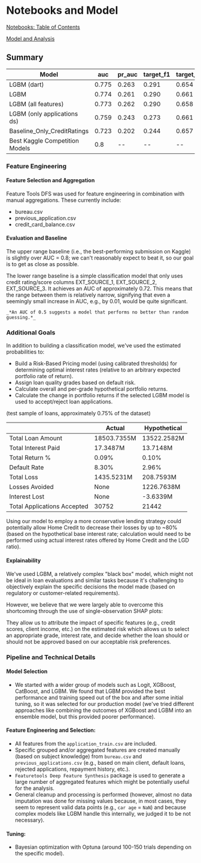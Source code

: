 # Notebooks and Model

[Notebooks: Table of Contents](https://qwyt.github.io/ML.4.1_presentation/)

[Model and Analysis](https://qwyt.github.io/ML.4.1_presentation/2.0_Model.html)

## Summary

| Model                        | auc   | pr_auc | target_f1 | target_recall | target_precision |
|------------------------------|-------|--------|-----------|---------------|------------------|
| LGBM (dart)                  | 0.775 | 0.263  | 0.291     | 0.654         | 0.187            |
| LGBM                         | 0.774 | 0.261  | 0.290     | 0.661         | 0.186            |
| LGBM (all features)          | 0.773 | 0.262  | 0.290     | 0.658         | 0.186            |
| LGBM (only applications ds)  | 0.759 | 0.243  | 0.273     | 0.661         | 0.172            |
| Baseline_Only_CreditRatings  | 0.723 | 0.202  | 0.244     | 0.657         | 0.150            |
| Best Kaggle Competition Models | 0.8   | --     | --        | --            | --               |

### Feature Engineering

#### Feature Selection and Aggregation

Feature Tools DFS was used for feature engineering in combination with manual aggregations. These currently include:

- bureau.csv
- previous_application.csv
- credit_card_balance.csv

#### Evaluation and Baseline

The upper range baseline (i.e., the best-performing submission on Kaggle) is slightly over AUC = 0.8; we can't reasonably expect to beat it, so our goal is to get as close as possible.

The lower range baseline is a simple classification model that only uses credit rating/score columns EXT_SOURCE_1, EXT_SOURCE_2, EXT_SOURCE_3. It achieves an AUC of approximately 0.72. This means that the range between them is relatively narrow, signifying that even a seemingly small increase in AUC, e.g., by 0.01, would be quite significant.

`_*An AUC of 0.5 suggests a model that performs no better than random guessing.*_`

### Additional Goals

In addition to building a classification model, we've used the estimated probabilities to:
- Build a Risk-Based Pricing model (using calibrated thresholds) for determining optimal interest rates (relative to an arbitrary expected portfolio rate of return).
- Assign loan quality grades based on default risk.
- Calculate overall and per-grade hypothetical portfolio returns.
- Calculate the change in portfolio returns if the selected LGBM model is used to accept/reject loan applications.

(test sample of loans, approximately 0.75% of the dataset)

|                         | Actual      | Hypothetical |
|-------------------------|-------------|--------------|
| Total Loan Amount       | 18503.7355M | 13522.2582M  |
| Total Interest Paid     | 17.3487M    | 13.7148M     |
| Total Return %          | 0.09%       | 0.10%        |
| Default Rate            | 8.30%       | 2.96%        |
| Total Loss              | 1435.5231M  | 208.7593M    |
| Losses Avoided          | None        | 1226.7638M   |
| Interest Lost           | None        | -3.6339M     |
| Total Applications Accepted | 30752   | 21442        |

Using our model to employ a more conservative lending strategy could potentially allow Home Credit to decrease their losses by up to ~80% (based on the hypothetical base interest rate; calculation would need to be performed using actual interest rates offered by Home Credit and the LGD ratio).

#### Explainability

We've used LGBM, a relatively complex "black box" model, which might not be ideal in loan evaluations and similar tasks because it's challenging to objectively explain the specific decisions the model made (based on regulatory or customer-related requirements).

However, we believe that we were largely able to overcome this shortcoming through the use of single-observation SHAP plots:

They allow us to attribute the impact of specific features (e.g., credit scores, client income, etc.) on the estimated risk which allows us to select an appropriate grade, interest rate, and decide whether the loan should or should not be approved based on our acceptable risk preferences.

### Pipeline and Technical Details

#### Model Selection

- We started with a wider group of models such as Logit, XGBoost, CatBoost, and LGBM. We found that LGBM provided the best performance and training speed out of the box and after some initial tuning, so it was selected for our production model (we've tried different approaches like combining the outcomes of XGBoost and LGBM into an ensemble model, but this provided poorer performance).

#### Feature Engineering and Selection:

- All features from the `application_train.csv` are included.
- Specific grouped and/or aggregated features are created manually (based on subject knowledge) from `bureau.csv` and `previous_applications.csv` (e.g., based on main client, default loans, rejected applications, repayment history, etc.).
- `Featuretools Deep Feature Synthesis` package is used to generate a large number of aggregated features which might be potentially useful for the analysis.
- General cleanup and processing is performed (however, almost no data imputation was done for missing values because, in most cases, they seem to represent valid data points (e.g., `car age` = `NaN`) and because complex models like LGBM handle this internally, we judged it to be not necessary).

#### Tuning:

- Bayesian optimization with Optuna (around 100-150 trials depending on the specific model).
